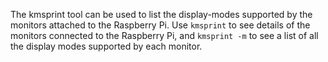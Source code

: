 The kmsprint tool can be used to list the display-modes supported by the monitors attached to the Raspberry Pi. Use `kmsprint` to see details of the monitors connected to the Raspberry Pi, and `kmsprint -m` to see a list of all the display modes supported by each monitor.
